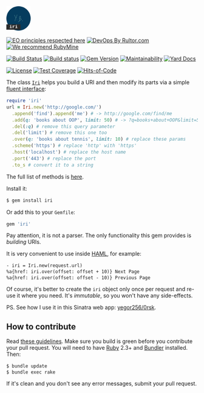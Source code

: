 <img src="/logo.svg" width="64px" height="64px"/>

[![EO principles respected here](https://www.elegantobjects.org/badge.svg)](https://www.elegantobjects.org)
[![DevOps By Rultor.com](http://www.rultor.com/b/yegor256/iri)](http://www.rultor.com/p/yegor256/iri)
[![We recommend RubyMine](https://www.elegantobjects.org/rubymine.svg)](https://www.jetbrains.com/ruby/)

[![Build Status](https://travis-ci.org/yegor256/iri.svg)](https://travis-ci.org/yegor256/iri)
[![Build status](https://ci.appveyor.com/api/projects/status/5hj65olpn2tds4al?svg=true)](https://ci.appveyor.com/project/yegor256/iri)
[![Gem Version](https://badge.fury.io/rb/iri.svg)](http://badge.fury.io/rb/iri)
[![Maintainability](https://api.codeclimate.com/v1/badges/7018d2fe438103828685/maintainability)](https://codeclimate.com/github/yegor256/iri/maintainability)
[![Yard Docs](http://img.shields.io/badge/yard-docs-blue.svg)](http://rubydoc.info/github/yegor256/iri/master/frames)

[![License](https://img.shields.io/badge/license-MIT-green.svg)](https://github.com/yegor256/iri/blob/master/LICENSE.txt)
[![Test Coverage](https://img.shields.io/codecov/c/github/yegor256/iri.svg)](https://codecov.io/github/yegor256/iri?branch=master)
[![Hits-of-Code](https://hitsofcode.com/github/yegor256/iri)](https://hitsofcode.com/view/github/yegor256/iri)

The class [`Iri`](https://www.rubydoc.info/github/yegor256/iri/master/Iri)
helps you build a URI and then modify its
parts via a simple [fluent interface](https://en.wikipedia.org/wiki/Fluent_interface):

```ruby
require 'iri'
url = Iri.new('http://google.com/')
  .append('find').append('me') # -> http://google.com/find/me
  .add(q: 'books about OOP', limit: 50) # -> ?q=books+about+OOP&limit=50
  .del(:q) # remove this query parameter
  .del('limit') # remove this one too
  .over(q: 'books about tennis', limit: 10) # replace these params
  .scheme('https') # replace 'http' with 'https'
  .host('localhost') # replace the host name
  .port('443') # replace the port
  .to_s # convert it to a string
```

The full list of methods is [here](https://www.rubydoc.info/github/yegor256/iri/master/Iri).

Install it:

```bash
$ gem install iri
```

Or add this to your `Gemfile`:

```bash
gem 'iri'
```

Pay attention, it is not a parser. The only functionality this gem provides
is _building_ URIs.

It is very convenient to use inside
[HAML](http://haml.info/tutorial.html), for example:

```haml
- iri = Iri.new(request.url)
%a{href: iri.over(offset: offset + 10)} Next Page
%a{href: iri.over(offset: offset - 10)} Previous Page
```

Of course, it's better to create the `iri` object only once per request
and re-use it where you need. It's _immutable_, so you won't have any
side-effects.

PS. See how I use it in this Sinatra web app: [yegor256/0rsk](https://github.com/yegor256/0rsk).

## How to contribute

Read [these guidelines](https://www.yegor256.com/2014/04/15/github-guidelines.html).
Make sure you build is green before you contribute
your pull request. You will need to have [Ruby](https://www.ruby-lang.org/en/) 2.3+ and
[Bundler](https://bundler.io/) installed. Then:

```
$ bundle update
$ bundle exec rake
```

If it's clean and you don't see any error messages, submit your pull request.

